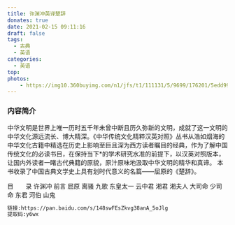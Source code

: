 ```yaml
---
title: 许渊冲英译楚辞
donates: true
date: 2021-02-15 09:11:16
draft: false
tags:
  - 古典
  - 英语
categories:
  - 英语
top:
photos:
    - https://img10.360buyimg.com/n1/jfs/t1/111131/5/9699/176201/5edd99c0E9d4b24b8/a602b63f7f2f253b.jpg
---
```


### 内容简介

中华文明是世界上唯一历时五千年未曾中断且历久弥新的文明，成就了这一文明的中华文化源远流长、博大精深。《中华传统文化精粹汉英对照》丛书从浩如烟海的中华文化古籍中精选在历史上影响至巨且深为西方读者瞩目的经典，作为了解中国传统文化的必读书目，在保持当下*的学术研究水准的前提下，以汉英对照版本，让国内外读者一睹古代典籍的原貌，原汁原味地汲取中华文明的精华和真谛。 本书收录了中国古典文学史上具有划时代意义的名篇——屈原的《楚辞》。

<!--more-->

目　　录
许渊冲
前言
屈原
离骚
九歌
东皇太一
云中君
湘君
湘夫人
大司命
少司命
东君
河伯
山鬼

```bash
链接:https://pan.baidu.com/s/148swFEsZkvg38anA_5oJlg 
提取码:y6wx
```
